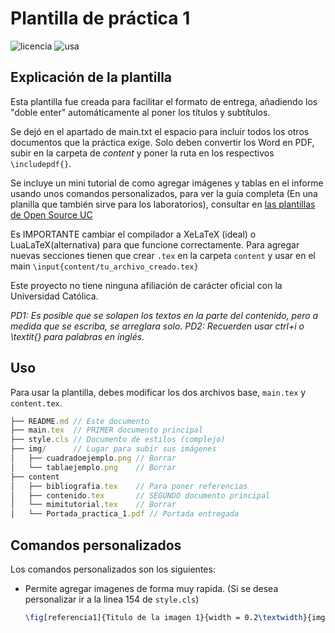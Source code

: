 # Plantilla de práctica 1
![licencia](https://img.shields.io/github/license/diegocostares/latex-templates)
![usa](https://img.shields.io/badge/Utiliza-XeLaTeX-brightgreen)

## Explicación de la plantilla

Esta plantilla fue creada para facilitar el formato de entrega, añadiendo los "doble enter" automáticamente al poner los títulos y subtítulos.

Se dejó en el apartado de main.txt el espacio para incluir todos los otros documentos que la práctica exige. Solo deben convertir los Word en PDF, subir en la carpeta de *content* y poner la ruta en los respectivos `\includepdf{}`.

Se incluye un mini tutorial de como agregar imágenes y tablas en el informe usando unos comandos personalizados, para ver la guía completa (En una planilla que también sirve para los laboratorios), consultar en [las plantillas de Open Source UC](https://github.com/open-source-uc/latex-templates/tree/master/templates/Plantilla-informes-UC) 

Es IMPORTANTE cambiar el compilador a XeLaTeX (ideal) o LuaLaTeX(alternativa) para que funcione correctamente. Para agregar nuevas secciones tienen que crear `.tex` en la carpeta `content` y usar en el main `\input{content/tu_archivo_creado.tex}`

Este proyecto no tiene ninguna afiliación de carácter oficial con la Universidad Católica.

_PD1: Es posible que se solapen los textos en la parte del contenido, pero a medida que se escriba, se arreglara solo._
_PD2: Recuerden usar ctrl+i o \textit{} para palabras en inglés._

## Uso

Para usar la plantilla, debes modificar los dos archivos base, `main.tex` y `content.tex`.

```js
├── README.md // Este documento
├── main.tex  // PRIMER documento principal
├── style.cls // Documento de estilos (complejo)
├── img/      // Lugar para subir sus imágenes
│   ├── cuadradoejemplo.png // Borrar
│   └── tablaejemplo.png    // Borrar
├── content
│   ├── bibliografia.tex    // Para poner referencias
│   ├── contenido.tex       // SEGUNDO documento principal
│   └── mimitutorial.tex    // Borrar
│   └── Portada_practica_1.pdf // Portada entregada 
```

## Comandos personalizados

Los comandos personalizados son los siguientes:
- Permite agregar imagenes de forma muy rapida. (Si se desea personalizar ir a la linea 154 de `style.cls`)
    ```LaTeX
    \fig[referencia1]{Titulo de la imagen 1}{width = 0.2\textwidth}{img/cuadradoejemplo.png}
    ```